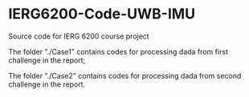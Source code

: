 # IERG6200-Code-UWB-IMU
Source code for IERG 6200 course project

The folder "./Case1" contains codes for processing dada from first challenge in the report;

The folder "./Case2" contains codes for processing dada from second challenge in the report.
